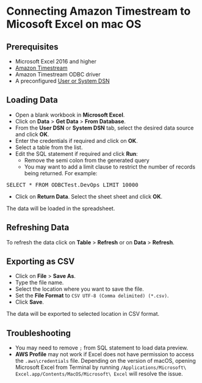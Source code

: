 #  Connecting Amazon Timestream to Micosoft Excel on mac OS

## Prerequisites

* Microsoft Excel 2016 and higher
* [Amazon Timestream](https://aws.amazon.com/timestream/)
* Amazon Timestream ODBC driver
* A preconfigured [User or System DSN](mac_configure_dsn.md)

## Loading Data 

* Open a blank workbook in **Microsoft Excel**.
* Click on **Data** > **Get Data** > **From Database**.
* From the **User DSN** or **System DSN** tab, select the desired data source and click **OK**.
* Enter the credentials if required and click on **OK**.
* Select a table from the list. 
* Edit the SQL statement if required and click **Run**:
    * Remove the semi colon from the generated query
    * You may want to add a limit clause to restrict the number of records being returned. For example:
<pre>
SELECT * FROM ODBCTest.DevOps LIMIT 10000
</pre>
* Click on **Return Data**. Select the sheet sheet and click **OK**.

The data will be loaded in the spreadsheet.

## Refreshing Data

To refresh the data click on **Table** > **Refresh** or on **Data** > **Refresh**.

## Exporting as CSV

* Click on **File** > **Save As**.
* Type the file name.
* Select the location where you want to save the file.
* Set the **File Format** to `CSV UTF-8 (Comma delimited) (*.csv)`.
* Click **Save**.

The data will be exported to selected location in CSV format.

## Troubleshooting

* You may need to remove `;` from SQL statement to load data preview.
* **AWS Profile** may not work if Excel does not have permission to access the `.aws\credentials` file. Depending on the version of macOS, opening Microsoft Excel from Terminal by running `/Applications/Microsoft\ Excel.app/Contents/MacOS/Microsoft\ Excel` will resolve the issue. 
